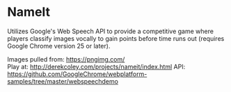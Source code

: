 # NameIt
Utilizes Google's Web Speech API to provide a competitive game where players classify images vocally to gain points before time runs out (requires Google Chrome version 25 or later).

Images pulled from: https://pngimg.com/  
Play at: http://derekcoley.com/projects/nameit/index.html 
API: https://github.com/GoogleChrome/webplatform-samples/tree/master/webspeechdemo
